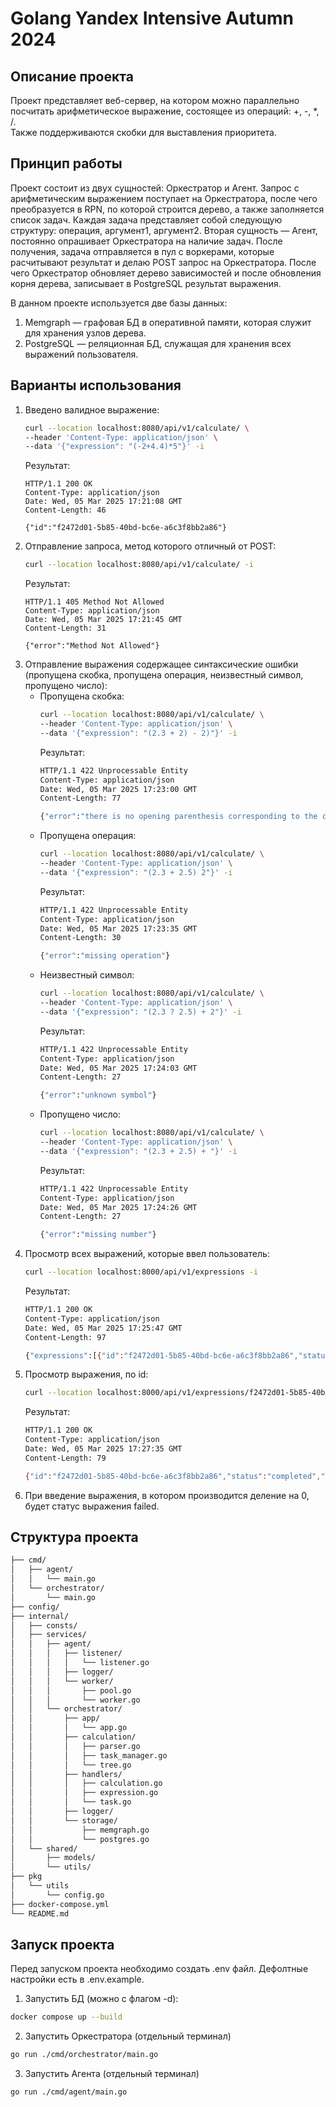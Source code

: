 # Golang Yandex Intensive Autumn 2024

## Описание проекта
Проект представляет веб-сервер, на котором можно параллельно посчитать арифметическое выражение, состоящее из операций: +, -, *, /.\
Также поддерживаются скобки для выставления приоритета.

## Принцип работы
Проект состоит из двух сущностей: Оркестратор и Агент.
Запрос с арифметическим выражением поступает на Оркестратора, после чего преобразуется в RPN, по которой строится дерево, а также заполняется список задач. Каждая задача представляет собой следующую структуру: операция, аргумент1, аргумент2. Вторая сущность — Агент, постоянно опрашивает Оркестратора на наличие задач. После получения, задача отправляется в пул с воркерами, которые расчитывают результат и делаю POST запрос на Оркестратора. После чего Оркестратор обновляет дерево зависимостей и после обновления корня дерева, записывает в PostgreSQL результат выражения.

В данном проекте используется две базы данных:
1) Memgraph — графовая БД в оперативной памяти, которая служит для хранения узлов дерева.
2) PostgreSQL — реляционная БД, служащая для хранения всех выражений пользователя.

## Варианты использования
1. Введено валидное выражение:
    ```bash
    curl --location localhost:8080/api/v1/calculate/ \
    --header 'Content-Type: application/json' \
    --data '{"expression": "(-2+4.4)*5"}' -i
    ```
    Результат:
    ```
    HTTP/1.1 200 OK
    Content-Type: application/json
    Date: Wed, 05 Mar 2025 17:21:08 GMT
    Content-Length: 46

    {"id":"f2472d01-5b85-40bd-bc6e-a6c3f8bb2a86"}
    ```
2. Отправление запроса, метод которого отличный от POST:
    ```bash
    curl --location localhost:8080/api/v1/calculate/ -i
    ```
    Результат:
    ```
    HTTP/1.1 405 Method Not Allowed
    Content-Type: application/json
    Date: Wed, 05 Mar 2025 17:21:45 GMT
    Content-Length: 31

    {"error":"Method Not Allowed"}
    ```
3. Отправление выражения содержащее синтаксические ошибки (пропущена скобка, пропущена операция, неизвестный символ, пропущено число):
    + Пропущена скобка:
        ```bash
        curl --location localhost:8080/api/v1/calculate/ \
        --header 'Content-Type: application/json' \
        --data '{"expression": "(2.3 + 2) - 2)"}' -i
        ```
        Результат:
        ```bash
        HTTP/1.1 422 Unprocessable Entity
        Content-Type: application/json
        Date: Wed, 05 Mar 2025 17:23:00 GMT
        Content-Length: 77

        {"error":"there is no opening parenthesis corresponding to the closing one"}
        ```
    + Пропущена операция:
        ```bash
        curl --location localhost:8080/api/v1/calculate/ \
        --header 'Content-Type: application/json' \
        --data '{"expression": "(2.3 + 2.5) 2"}' -i
        ```
        Результат:
        ```bash
        HTTP/1.1 422 Unprocessable Entity
        Content-Type: application/json
        Date: Wed, 05 Mar 2025 17:23:35 GMT
        Content-Length: 30

        {"error":"missing operation"}
        ```
    + Неизвестный символ:
        ```bash
        curl --location localhost:8080/api/v1/calculate/ \
        --header 'Content-Type: application/json' \
        --data '{"expression": "(2.3 ? 2.5) + 2"}' -i
        ```
        Результат:
        ```bash
        HTTP/1.1 422 Unprocessable Entity
        Content-Type: application/json
        Date: Wed, 05 Mar 2025 17:24:03 GMT
        Content-Length: 27

        {"error":"unknown symbol"}
        ```
    + Пропущено число:
        ```bash
        curl --location localhost:8080/api/v1/calculate/ \
        --header 'Content-Type: application/json' \
        --data '{"expression": "(2.3 + 2.5) + "}' -i
        ```
        Результат:
        ```bash
        HTTP/1.1 422 Unprocessable Entity
        Content-Type: application/json
        Date: Wed, 05 Mar 2025 17:24:26 GMT
        Content-Length: 27

        {"error":"missing number"}
        ```
4. Просмотр всех выражений, которые ввел пользователь:
    ```bash
    curl --location localhost:8000/api/v1/expressions -i
    ```
    Результат:
    ```bash
    HTTP/1.1 200 OK
    Content-Type: application/json
    Date: Wed, 05 Mar 2025 17:25:47 GMT
    Content-Length: 97

    {"expressions":[{"id":"f2472d01-5b85-40bd-bc6e-a6c3f8bb2a86","status":"completed","result":12}]}
    ```
5. Просмотр выражения, по id:
    ```bash
    curl --location localhost:8000/api/v1/expressions/f2472d01-5b85-40bd-bc6e-a6c3f8bb2a86 -i
    ```
    Результат:
    ```bash
    HTTP/1.1 200 OK
    Content-Type: application/json
    Date: Wed, 05 Mar 2025 17:27:35 GMT
    Content-Length: 79

    {"id":"f2472d01-5b85-40bd-bc6e-a6c3f8bb2a86","status":"completed","result":12}
    ```
6. При введение выражения, в котором производится деление на 0, будет статус выражения failed.

## Структура проекта
```bash
├── cmd/
│   ├── agent/
│   │   └── main.go
│   └── orchestrator/
│       └── main.go
├── config/
├── internal/
│   ├── consts/
│   ├── services/
│   │   ├── agent/
│   │   │   ├── listener/
│   │   │   │   └── listener.go
│   │   │   ├── logger/
│   │   │   └── worker/
│   │   │       ├── pool.go
│   │   │       └── worker.go
│   │   └── orchestrator/
│   │       ├── app/
│   │       │   └── app.go
│   │       ├── calculation/
│   │       │   ├── parser.go
│   │       │   ├── task_manager.go
│   │       │   └── tree.go
│   │       ├── handlers/
│   │       │   ├── calculation.go
│   │       │   ├── expression.go
│   │       │   └── task.go
│   │       ├── logger/
│   │       └── storage/
│   │           ├── memgraph.go
│   │           └── postgres.go
│   └── shared/
│       ├── models/
│       └── utils/
├── pkg
│   └── utils
│       └── config.go
├── docker-compose.yml
└── README.md
``` 

## Запуск проекта
Перед запуском проекта необходимо создать .env файл. Дефолтные настройки есть в .env.example.

1) Запустить БД (можно с флагом -d):
```bash
docker compose up --build
```
2) Запустить Оркестратора (отдельный терминал)
```bash
go run ./cmd/orchestrator/main.go
```
3) Запустить Агента (отдельный терминал)
```bash
go run ./cmd/agent/main.go
```